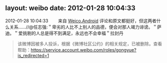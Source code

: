 layout: weibo
date: 2012-01-28 10:04:33
---
<meta name="referrer" content="no-referrer" />

2012-01-28 10:04:33  &nbsp;&nbsp;&nbsp;&nbsp;&nbsp;&nbsp; 来自 <a href="http://app.weibo.com/t/feed/l4RWD" rel="nofollow">Weico.Android</a>
评论和原文都挺好，但这两者什么关系……//@任志强:＂卑劣的人比不上别人的品德，便会对那人竭力诽谤。＂萨迪。＂爱挑剔的人总是得不到满足，永远也不会幸福＂拉封丹
>  该微博因被多人投诉，根据《微博社区公约》的相关规定，已被删除。查看帮助：https://service.account.weibo.com/roles/gongyue?is_redirected=1
